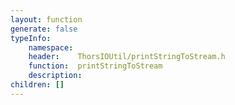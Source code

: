 ```yaml
---
layout: function
generate: false
typeInfo:
    namespace: 
    header:    ThorsIOUtil/printStringToStream.h
    function:  printStringToStream
    description: 
children: []
---
```

